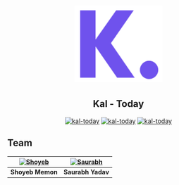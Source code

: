 <h1 align="center">
  <br>
  <a href="https://kal.today/"><img src="https://github.com/koshthak/kal-today/blob/master/kal_today_logo.png" alt="kal-today" width="200"></a>
</h1>
<h2 align="center">Kal - Today</h2>

<p align="center">
  <a href="https://github.com/koshthak/kal-today/issues"><img src="https://img.shields.io/github/issues/koshthak/kal-today?style=for-the-badge" alt="kal-today" width="155"></a>
  <a href="https://github.com/koshthak/kal-today/blob/master/LICENSE"><img src="https://img.shields.io/github/license/koshthak/kal-today?style=for-the-badge" alt="kal-today" width="135"></a>
  <a href="https://github.com/koshthak/kal-today/stargazers"><img src="https://img.shields.io/github/stars/koshthak/kal-today?style=for-the-badge" alt="kal-today" width="100"></a>
</p>

[comment]: <> ([![Issues][issues-shield]][issues-url])
[comment]: <> ([![License][license-shield]][license-url])
[comment]: <> ([![Stars][stars-shield]][stars-url])


## Team

| [![Shoyeb](https://avatars1.githubusercontent.com/u/29501578?s=100&u=46d4ed0f63136205b321cfe9790b40ba1e01e47b&v=4)](https://shoyeb.co) 	| [![Saurabh](https://avatars2.githubusercontent.com/u/20675891?s=100&u=adca1d432faae06144f40f910d5b474c140362da&v=4)](https://github.com/yadav-saurabh) 	|
|:---------------------------------------------------------------------------------------------------------:	|:---------------------------------------------------------------------------------------------------------:	|
|                                            **Shoyeb Memon**                                            	|                                            **Saurabh Yadav**                                            	|



[issues-shield]: https://img.shields.io/github/issues/koshthak/kal-today?style=for-the-badge
[issues-url]: https://github.com/koshthak/kal-today/issues
[license-shield]: https://img.shields.io/github/license/koshthak/kal-today?style=for-the-badge
[license-url]: https://github.com/koshthak/kal-today/blob/master/LICENSE
[stars-shield]: https://img.shields.io/github/stars/koshthak/kal-today?style=for-the-badge
[stars-url]: https://github.com/koshthak/kal-today/stargazers
